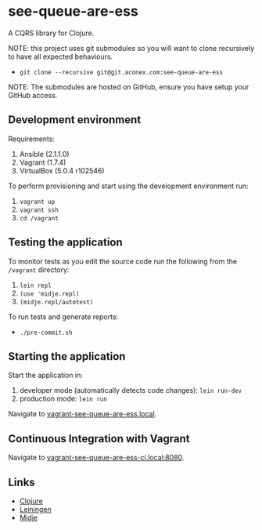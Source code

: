 # see-queue-are-ess

A CQRS library for Clojure.

NOTE: this project uses git submodules so you will want to clone recursively to have all expected behaviours.

* `git clone --recursive git@git.aconex.com:see-queue-are-ess`

NOTE: The submodules are hosted on GitHub, ensure you have setup your GitHub access.

## Development environment

Requirements:

1. Ansible (2.1.1.0)
2. Vagrant (1.7.4)
3. VirtualBox (5.0.4 r102546)

To perform provisioning and start using the development environment run:

1. `vagrant up`
2. `vagrant ssh`
3. `cd /vagrant`

## Testing the application

To monitor tests as you edit the source code run the following from the `/vagrant` directory:

1. `lein repl`
2. `(use 'midje.repl)`
3. `(midje.repl/autotest)`

To run tests and generate reports:

* `./pre-commit.sh`

## Starting the application

Start the application in:

1. developer mode (automatically detects code changes): `lein run-dev`
2. production mode: `lein run`

Navigate to [vagrant-see-queue-are-ess.local](http://vagrant-see-queue-are-ess.local).

## Continuous Integration with Vagrant

Navigate to [vagrant-see-queue-are-ess-ci.local:8080](http://vagrant-see-queue-are-ess-ci.local:8080).

## Links
* [Clojure](https://clojure.org)
* [Leiningen](http://leiningen.org)
* [Midje](https://github.com/marick/Midje)
